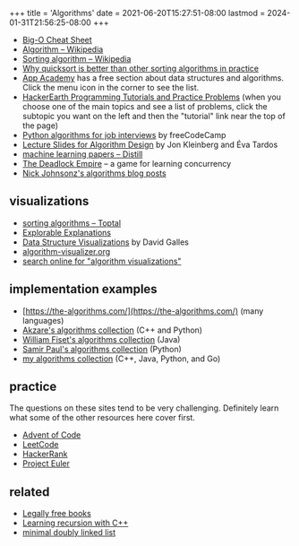 +++
title = 'Algorithms'
date = 2021-06-20T15:27:51-08:00
lastmod = 2024-01-31T21:56:25-08:00
+++

* [Big-O Cheat Sheet](https://www.bigocheatsheet.com/)
* [Algorithm – Wikipedia](https://en.wikipedia.org/wiki/Algorithm)
* [Sorting algorithm – Wikipedia](https://en.wikipedia.org/wiki/Sorting_algorithm)
* [Why quicksort is better than other sorting algorithms in practice](https://cs.stackexchange.com/questions/3/why-is-quicksort-better-than-other-sorting-algorithms-in-practice)
* [App Academy](https://open.appacademy.io/learn/full-stack-online/data-structures-and-algorithms/constant--linear--logarithmic-math-behavior) has a free section about data structures and algorithms. Click the menu icon in the corner to see the list.
* [HackerEarth Programming Tutorials and Practice Problems](https://www.hackerearth.com/practice/) (when you choose one of the main topics and see a list of problems, click the subtopic you want on the left and then the "tutorial" link near the top of the page)
* [Python algorithms for job interviews](https://www.freecodecamp.org/news/python-algorithms-for-job-interviews/) by freeCodeCamp
* [Lecture Slides for Algorithm Design](https://www.cs.princeton.edu/~wayne/kleinberg-tardos/) by Jon Kleinberg and Éva Tardos
* [machine learning papers – Distill](https://distill.pub/)
* [The Deadlock Empire](https://deadlockempire.github.io/) – a game for learning concurrency
* [Nick Johnsonz's algorithms blog posts](http://blog.notdot.net/tag/damn-cool-algorithms)

## visualizations

* [sorting algorithms – Toptal](https://www.toptal.com/developers/sorting-algorithms)
* [Explorable Explanations](https://explorabl.es/programming/)
* [Data Structure Visualizations](https://www.cs.usfca.edu/~galles/visualization/Algorithms.html) by David Galles
* [algorithm-visualizer.org](https://algorithm-visualizer.org/)
* [search online for "algorithm visualizations"](https://duckduckgo.com/?t=ffab&q=algorithm+visualizations&atb=v305-1&ia=web)

## implementation examples

* [https://the-algorithms.com/](https://the-algorithms.com/) (many languages)
* [Akzare's algorithms collection](https://github.com/akzare/Algorithms) (C++ and Python)
* [William Fiset's algorithms collection](https://github.com/williamfiset/Algorithms) (Java)
* [Samir Paul's algorithms collection](https://github.com/SamirPaul1/DSAlgo) (Python)
* [my algorithms collection](https://github.com/wheelercj/Algorithms) (C++, Java, Python, and Go)

## practice

The questions on these sites tend to be very challenging. Definitely learn what some of the other resources here cover first.

* [Advent of Code](https://adventofcode.com/)
* [LeetCode](https://www.leetcode.com)
* [HackerRank](https://www.hackerrank.com/)
* [Project Euler](https://projecteuler.net/)

## related

* [Legally free books](https://chriswheeler.dev/posts/legally-free-books/)
* [Learning recursion with C++](https://chriswheeler.dev/posts/learning-recursion-with-cpp/)
* [minimal doubly linked list](/minimal-doubly-linked-list)
